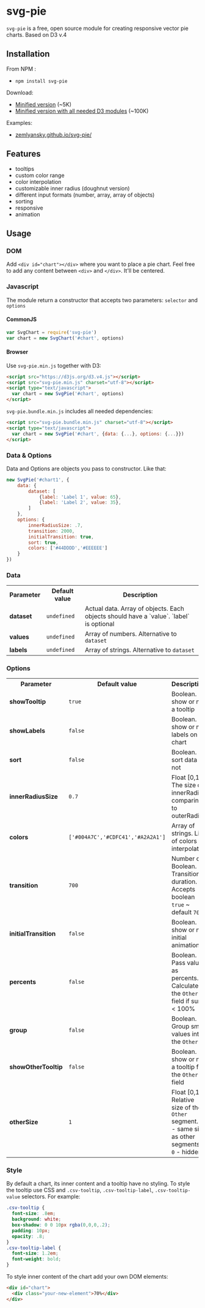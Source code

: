 svg-pie
=======
`svg-pie` is a free, open source module for creating responsive vector pie charts. Based on D3 v.4

Installation  
------------
From NPM :
* `npm install svg-pie`

Download:
* [Minified version](https://raw.githubusercontent.com/zemlyansky/svg-pie/master/svg-pie.min.js) (~5K)
* [Minified version with all needed D3 modules](https://raw.githubusercontent.com/zemlyansky/svg-pie/master/svg-pie.bundle.min.js) (~100K)

Examples:
* [zemlyansky.github.io/svg-pie/](http://zemlyansky.github.io/svg-pie/)

Features
--------
* tooltips
* custom color range
* color interpolation
* customizable inner radius (doughnut version)
* different input formats (number, array, array of objects)
* sorting
* responsive
* animation

Usage
-----

### DOM
Add `<div id="chart"></div>` where you want to place a pie chart.
Feel free to add any content between `<div>` and `</div>`. It'll be centered.

### Javascript   
The module return a constructor that accepts two parameters: `selector` and `options`

#### CommonJS
```javascript
var SvgChart = require('svg-pie')
var chart = new SvgChart('#chart', options)
```
#### Browser
Use `svg-pie.min.js` together with D3:
```html
<script src="https://d3js.org/d3.v4.js"></script>
<script src="svg-pie.min.js" charset="utf-8"></script>
<script type="text/javascript">
  var chart = new SvgPie('#chart', options)
</script>
```

`svg-pie.bundle.min.js` includes all needed dependencies:
```html
<script src="svg-pie.bundle.min.js" charset="utf-8"></script>
<script type="text/javascript">
  var chart = new SvgPie('#chart', {data: {...}, options: {...}})
</script>
```

### Data & Options
Data and Options are objects you pass to constructor. Like that:
```javascript
new SvgPie('#chart1', {
    data: {
        dataset: [
            {label: 'Label 1', value: 65},
            {label: 'Label 2', value: 35},
        ]
    },
    options: {
        innerRadiusSize: .7,
        transition: 2000,
        initialTransition: true,
        sort: true,
        colors: ['#44DDDD','#EEEEEE']
    }
})
```
### Data
<table>
    <tr>
        <th>Parameter</th>
        <th>Default value</th>
        <th>Description</th>
    </tr>
    <tr>
        <td><strong>dataset</strong></td>
        <td><code>undefined</code></td>
        <td>Actual data. Array of objects. Each objects should have a `value`. `label` is optional</td>
    </tr>
    <tr>
        <td><strong>values</strong></td>
        <td><code>undefined</code></td>
        <td>Array of numbers. Alternative to <code>dataset</code></td>
    </tr>
    <tr>
        <td><strong>labels</strong></td>
        <td><code>undefined</code></td>
        <td>Array of strings. Alternative to <code>dataset</code></td>
    </tr>
    <tr>
</table>

### Options
<table>
    <tr>
        <th>Parameter</th>
        <th>Default value</th>
        <th>Description</th>
    </tr>
        <td><strong>showTooltip</strong></td>
        <td><code>true</code></td>
        <td>Boolean. To show or not a tooltip</td>
    </tr>
    <tr>
        <td><strong>showLabels</strong></td>
        <td><code>false</code></td>
        <td>Boolean. To show or not labels on a chart</td>
    </tr>
    <tr>
        <td><strong>sort</strong></td>
        <td><code>false</code></td>
        <td>Boolean. To sort data or not</td>
    </tr>
    <tr>
        <td><strong>innerRadiusSize</strong></td>
        <td><code>0.7</code></td>
        <td>Float [0,1]. The size of innerRadius comparing to outerRadius</td>
    </tr>
    <tr>
        <td><strong>colors</strong></td>
        <td><code>['#004A7C','#CDFC41','#A2A2A1']</code></td>
        <td>Array of strings. List of colors to interpolate </td>
    </tr>
    <tr>
        <td><strong>transition</strong></td>
        <td><code>700</code></td>
        <td>Number or Boolean. Transition duration. Accepts boolean <code>true</code> ~ default <code>700</code></td>
    </tr>
    <tr>
        <td><strong>initialTransition</strong></td>
        <td><code>false</code></td>
        <td>Boolean. To show or not initial animation</td>
    </tr>
    <tr>
        <td><strong>percents</strong></td>
        <td><code>false</code></td>
        <td>Boolean. Pass values as percents. Calculates the <code>Other</code> field if sum < 100%</td>
    </tr>
    <tr>
        <td><strong>group</strong></td>
        <td><code>false</code></td>
        <td>Boolean. Group small values into the <code>Other</code></td>
    </tr>    
    <tr>
        <td><strong>showOtherTooltip</strong></td>
        <td><code>false</code></td>
        <td>Boolean. To show or not a tooltip for the <code>Other</code> field</td>
    </tr>
    <tr>
        <td><strong>otherSize</strong></td>
        <td><code>1</code></td>
        <td>Float [0,1]. Relative size of the <code>Other</code> segment. <code>1</code> - same size as other segments. <code>0</code> - hidden</td>
    </tr>
</table>

### Style
By default a chart, its inner content and a tooltip have no styling.
To style the tooltip use CSS and `.csv-tooltip`, `.csv-tooltip-label`, `.csv-tooltip-value` selectors.
For example:
```CSS
.csv-tooltip {
  font-size: .8em;
  background: white;
  box-shadow: 0 0 10px rgba(0,0,0,.2);
  padding: 10px;
  opacity: .8;
}
.csv-tooltip-label {
  font-size: 1.2em;
  font-weight: bold;
}
```

To style inner content of the chart add your own DOM elements:
```html
<div id="chart">
  <div class="your-new-element">70%</div>
</div>
```
